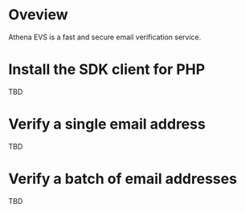 # Oveview
Athena EVS is a fast and secure email verification service.

# Install the SDK client for PHP
TBD
# Verify a single email address
TBD

# Verify a batch of email addresses
TBD


